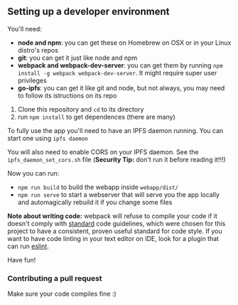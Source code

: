 ## Setting up a developer environment

You'll need:

- __node and npm__: you can get these on Homebrew on OSX or in your Linux distro's repos
- __git__: you can get it just like node and npm
- __webpack and webpack-dev-server__: you can get them by running `npm install -g webpack webpack-dev-server`. It might require super user privileges
- __go-ipfs__: you can get it like git and node, but not always, you may need to follow its istructions on its repo

1. Clone this repository and `cd` to its directory
1. run `npm install` to get dependences (there are many)

To fully use the app you'll need to have an IPFS daemon running. You can start one using `ipfs daemon`

You will also need to enable CORS on your IPFS daemon.
See the `ipfs_daemon_set_cors.sh` file (__Security Tip:__ don't run it before reading it!!!)

Now you can run:

- `npm run build` to build the webapp inside `webapp/dist/`
- `npm run serve` to start a webserver that will serve you the app locally and automagically rebuild it if you change some files

__Note about writing code:__ webpack will refuse to compile your code if
it doesn't comply with [standard](https://github.com/feross/standard)
code guidelines, which were chosen for this project to have a consistent,
proven useful standard for code style. If you want to have code linting in your
text editor on IDE, look for a plugin that can run
[eslint](https://github.com/eslint/eslint).

Have fun!

### Contributing a pull request

Make sure your code compiles fine :)
